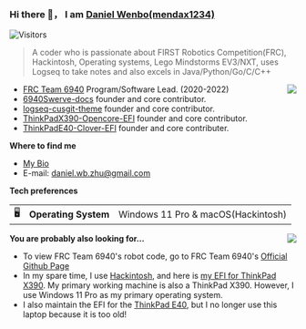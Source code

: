 ### Hi there 👋， I am [Daniel Wenbo(mendax1234)](https://github.com/mendax1234)

<!-- ![visitors](https://visitor-badge.glitch.me/badge?page_id=mendax1234.mendax1234) -->
![Visitors](https://api.visitorbadge.io/api/visitors?path=https%3A%2F%2Fgithub.com%2Fmendax1234&countColor=%23263759)

> A coder who is passionate about FIRST Robotics Competition(FRC), Hackintosh, Operating systems, Lego Mindstorms EV3/NXT, uses Logseq to take notes and also excels in Java/Python/Go/C/C++

<img src="https://github-readme-stats.vercel.app/api?username=mendax1234&show_icons=true&line_height=27&count_private=true&title_color=ffffff&text_color=c9cacc&icon_color=2bbc8a&bg_color=1d1f21" align="right">

- [FRC Team 6940](https://github.com/Team6940) Program/Software Lead. (2020-2022)
- [6940Swerve-docs](https://github.com/mendax1234/6940Swerve-docs) founder and core contributor.
- [logseq-cusgit-theme](https://github.com/mendax1234/logseq-cusgit-theme) founder and core contributor.
- [ThinkPadX390-Opencore-EFI](https://github.com/mendax1234/ThinkpadX390-Opencore-EFI) founder and core contributor.
- [ThinkPadE40-Clover-EFI](https://github.com/mendax1234/ThinkPadE40-Clover-EFI) founder and core contributer.

**Where to find me**

- [My Bio](https://linktr.ee/mendax1234)
- E-mail: daniel.wb.zhu@gmail.com

**Tech preferences**

| |                       |                                                           |
|-|-----------------------|-----------------------------------------------------------|
|🖥| **Operating System** | Windows 11 Pro & macOS(Hackintosh)                             |


**You are probably also looking for...**
<img src="https://github-readme-stats.vercel.app/api/top-langs/?username=mendax1234&hide=java,html,tex&title_color=ffffff&text_color=c9cacc&icon_color=2bbc8a&bg_color=1d1f21&langs_count=3" align="right">

- To view FRC Team 6940's robot code, go to FRC Team 6940's [Official Github Page](https://github.com/Team6940)
- In my spare time, I use [Hackintosh](https://en.wikipedia.org/wiki/Hackintosh), and here is [my EFI for ThinkPad X390](https://github.com/mendax1234/ThinkpadX390-Opencore-EFI). My primary working machine is also a ThinkPad X390. However, I use Windows 11 Pro as my primary operating system.
- I also maintain the EFI for the [ThinkPad E40](https://github.com/mendax1234/ThinkPadE40-Clover-EFI), but I no longer use this laptop because it is too old!
